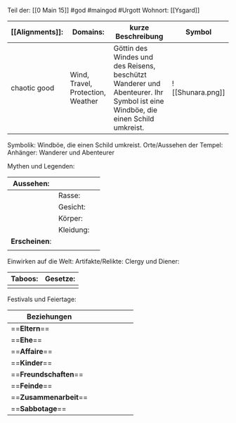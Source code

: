 Teil der: [[0 Main 15]]
#god #maingod #Urgott 
Wohnort: [[Ysgard]]

| [[Alignments]]: | Domains:                          | kurze Beschreibung                                                                                                            | Symbol |
| --------------- | --------------------------------- | ----------------------------------------------------------------------------------------------------------------------------- | ------ |
| chaotic good    | Wind, Travel, Protection, Weather | Göttin des Windes und des Reisens, beschützt Wanderer und Abenteurer. Ihr Symbol ist eine Windböe, die einen Schild umkreist. |  ![[Shunara.png]]      |
Symbolik: Windböe, die einen Schild umkreist.
Orte/Aussehen der Tempel:
Anhänger: Wanderer und Abenteurer

Mythen und Legenden:

| Aussehen:       |           |     |
| --------------- | --------- | --- |
|                 | Rasse:    |     |
|                 | Gesicht:  |     |
|                 | Körper:   |     |
|                 | Kleidung: |     |
| **Erscheinen**: |           |     |
|                 |           |     |
Einwirken auf die Welt:
Artifakte/Relikte:
Clergy und Diener:

| Taboos: | Gesetze: |
| ------- | -------- |
|         |          |
Festivals und Feiertage: 

| Beziehungen            |     |     |     |     |     |     |
| ---------------------- | --- | --- | --- | --- | --- | --- |
| ==**Eltern**==         |     |     |     |     |     |     |
| ==**Ehe**==            |     |     |     |     |     |     |
| ==**Affaire**==        |     |     |     |     |     |     |
| ==**Kinder**==         |     |     |     |     |     |     |
| ==**Freundschaften**== |     |     |     |     |     |     |
| ==**Feinde**==         |     |     |     |     |     |     |
| ==**Zusammenarbeit**== |     |     |     |     |     |     |
| ==**Sabbotage**==      |     |     |     |     |     |     |